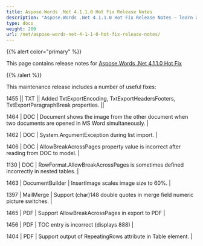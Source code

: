 ```yaml
---
title: Aspose.Words .Net 4.1.1.0 Hot Fix Release Notes
description: "Aspose.Words .Net 4.1.1.0 Hot Fix Release Notes – learn about the latest updates and fixes."
type: docs
weight: 200
url: /net/aspose-words-net-4-1-1-0-hot-fix-release-notes/
---
```


{{% alert color="primary" %}} 

This page contains release notes for [Aspose.Words .Net 4.1.1.0 Hot Fix](http://www.aspose.com/downloads/words/net/new-releases/aspose.words-.net-4.1.1.0-hot-fix/)

{{% /alert %}} 

This maintenance release includes a number of useful fixes:

1455 || 
TXT || 
Added TxtExportEncoding, TxtExportHeadersFooters, TxtExportParagraphBreak properties. ||

1464 | DOC | 
Document shows the image from the other document when two documents are opened in MS Word simultaneously. |

1462 | DOC | 
System.ArgumentException during list import. |

1406 | DOC | 
AllowBreakAcrossPages property value is incorrect after reading from DOC to model. |

1130 | DOC | 
RowFormat.AllowBreakAcrossPages is sometimes defined incorrectly in nested tables. |

1463 | DocumentBuilder | 
InsertImage scales image size to 60%. |

1397 | MailMerge | 
Support (char)148 double quotes in merge field numeric picture switches. |

1465 | PDF | 
Support AllowBreakAcrossPages in export to PDF |

1456 | PDF | 
TOC entry is incorrect (displays 888) |

1404 | PDF | 
Support output of RepeatingRows attribute in Table element. |


